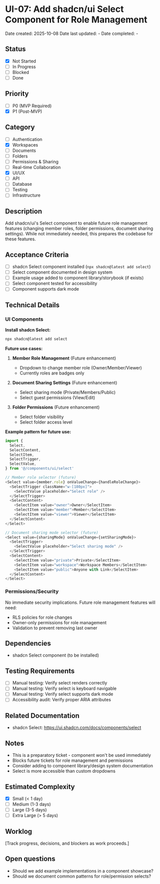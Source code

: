 # UI-07: Add shadcn/ui Select Component for Role Management

Date created: 2025-10-08
Date last updated: -
Date completed: -

## Status

- [x] Not Started
- [ ] In Progress
- [ ] Blocked
- [ ] Done

## Priority

- [ ] P0 (MVP Required)
- [x] P1 (Post-MVP)

## Category

- [ ] Authentication
- [x] Workspaces
- [ ] Documents
- [ ] Folders
- [ ] Permissions & Sharing
- [ ] Real-time Collaboration
- [x] UI/UX
- [ ] API
- [ ] Database
- [ ] Testing
- [ ] Infrastructure

## Description

Add shadcn/ui's Select component to enable future role management features (changing member roles, folder permissions, document sharing settings). While not immediately needed, this prepares the codebase for these features.

## Acceptance Criteria

- [ ] shadcn Select component installed (`npx shadcn@latest add select`)
- [ ] Select component documented in design system
- [ ] Example usage added to component library/storybook (if exists)
- [ ] Select component tested for accessibility
- [ ] Component supports dark mode

## Technical Details

### UI Components

**Install shadcn Select:**
```bash
npx shadcn@latest add select
```

**Future use cases:**

1. **Member Role Management** (Future enhancement)
   - Dropdown to change member role (Owner/Member/Viewer)
   - Currently roles are badges only

2. **Document Sharing Settings** (Future enhancement)
   - Select sharing mode (Private/Members/Public)
   - Select guest permissions (View/Edit)

3. **Folder Permissions** (Future enhancement)
   - Select folder visibility
   - Select folder access level

**Example pattern for future use:**

```typescript
import {
  Select,
  SelectContent,
  SelectItem,
  SelectTrigger,
  SelectValue,
} from '@/components/ui/select'

// Member role selector (future)
<Select value={member.role} onValueChange={handleRoleChange}>
  <SelectTrigger className="w-[180px]">
    <SelectValue placeholder="Select role" />
  </SelectTrigger>
  <SelectContent>
    <SelectItem value="owner">Owner</SelectItem>
    <SelectItem value="member">Member</SelectItem>
    <SelectItem value="viewer">Viewer</SelectItem>
  </SelectContent>
</Select>

// Document sharing mode selector (future)
<Select value={sharingMode} onValueChange={setSharingMode}>
  <SelectTrigger>
    <SelectValue placeholder="Select sharing mode" />
  </SelectTrigger>
  <SelectContent>
    <SelectItem value="private">Private</SelectItem>
    <SelectItem value="workspace">Workspace Members</SelectItem>
    <SelectItem value="public">Anyone with Link</SelectItem>
  </SelectContent>
</Select>
```

### Permissions/Security

No immediate security implications. Future role management features will need:
- RLS policies for role changes
- Owner-only permissions for role management
- Validation to prevent removing last owner

## Dependencies

- shadcn Select component (to be installed)

## Testing Requirements

- [ ] Manual testing: Verify select renders correctly
- [ ] Manual testing: Verify select is keyboard navigable
- [ ] Manual testing: Verify select supports dark mode
- [ ] Accessibility audit: Verify proper ARIA attributes

## Related Documentation

- shadcn Select: https://ui.shadcn.com/docs/components/select

## Notes

- This is a preparatory ticket - component won't be used immediately
- Blocks future tickets for role management and permissions
- Consider adding to component library/design system documentation
- Select is more accessible than custom dropdowns

## Estimated Complexity

- [x] Small (< 1 day)
- [ ] Medium (1-3 days)
- [ ] Large (3-5 days)
- [ ] Extra Large (> 5 days)

## Worklog

[Track progress, decisions, and blockers as work proceeds.]

## Open questions

- Should we add example implementations in a component showcase?
- Should we document common patterns for role/permission selects?

